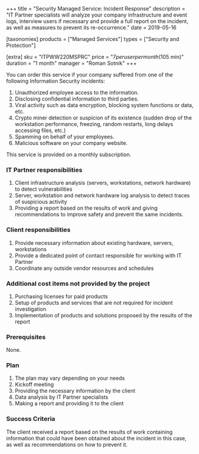 +++
title = "Security Managed Service: Incident Response"
description = "IT Partner specialists will analyze your company infrastructure and event logs, interview users if necessary and provide a full report on the incident, as well as measures to prevent its re-occurrence."
date = 2019-05-16

[taxonomies]
products = ["Managed Services"]
types = ["Security and Protection"]

[extra]
sku = "ITPWW220MSPRC"
price = "$7 per user per month ($105 min)"
duration = "1 month"
manager = "Roman Sotnik"
+++

You can order this service if your company suffered from one of the
following Information Security incidents:

1.  Unauthorized employee access to the information.
2.  Disclosing confidential information to third parties.
3.  Viral activity such as data encryption, blocking system functions or
    data, etc.
4.  Crypto miner detection or suspicion of its existence (sudden drop of
    the workstation performance, freezing, random restarts, long delays
    accessing files, etc.)
5.  Spamming on behalf of your employees.
6.  Malicious software on your company website.

This service is provided on a monthly subscription.

### IT Partner responsibilities

1.  Client infrastructure analysis (servers, workstations, network
    hardware) to detect vulnerabilities
2.  Server, workstation and network hardware log analysis to detect
    traces of suspicious activity
3.  Providing a report based on the results of work and giving
    recommendations to improve safety and prevent the same incidents.

### Client responsibilities

1.  Provide necessary information about existing hardware, servers,
    workstations
2.  Provide a dedicated point of contact responsible for working with IT
    Partner
3.  Coordinate any outside vendor resources and schedules

### Additional cost items not provided by the project

1.  Purchasing licenses for paid products
2.  Setup of products and services that are not required for incident
    investigation
3.  Implementation of products and solutions proposed by the results of
    the report

### Prerequisites

None.

### Plan

1.  The plan may vary depending on your needs
2.  Kickoff meeting
3.  Providing the necessary information by the client
4.  Data analysis by IT Partner specialists
5.  Making a report and providing it to the client

### Success Criteria

The client received a report based on the results of work containing
information that could have been obtained about the incident in this
case, as well as recommendations on how to prevent it.